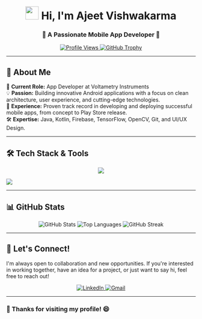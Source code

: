 <h1 align="center">
  <img src="https://media.giphy.com/media/hvRJCLFzcasrR4ia7z/giphy.gif" width="35"> Hi, I'm Ajeet Vishwakarma
</h1>
<h3 align="center">🚀 A Passionate Mobile App Developer 🚀</h3>

<p align="center">
  <a href="https://github.com/ajeet78">
    <img src="https://komarev.com/ghpvc/?username=ajeet78&label=Profile%20Views&color=0e75b6&style=flat" alt="Profile Views" />
  </a>
  <a href="https://github.com/ryo-ma/github-profile-trophy">
    <img src="https://github-profile-trophy.vercel.app/?username=ajeet78&theme=onedark&no-frame=true&no-bg=true&margin-w=15" alt="GitHub Trophy" />
  </a>
</p>

---

## 💼 About Me
🎯 **Current Role:** App Developer at Voltametry Instruments  
💡 **Passion:** Building innovative Android applications with a focus on clean architecture, user experience, and cutting-edge technologies.  
📱 **Experience:** Proven track record in developing and deploying successful mobile apps, from concept to Play Store release.  
🛠 **Expertise:** Java, Kotlin, Firebase, TensorFlow, OpenCV, Git, and UI/UX Design.  

---

## 🛠️ **Tech Stack & Tools**
<p align="center">
  <p align="center">
  <img src="https://readme-typing-svg.herokuapp.com?font=Fira+Code&weight=500&size=22&pause=1000&color=F75C7E&center=true&vCenter=true&width=500&lines=Mobile+App+Developer;Android+%7C+Kotlin+%7C+Java;Firebase+%7C+TensorFlow+%7C+OpenCV;Passionate+about+coding+%F0%9F%94%A5" />
</p>
  <img src="https://skillicons.dev/icons?i=androidstudio,kotlin,java,firebase,tensorflow,opencv,git,figma,mysql,python" />
</p>

---

## 📊 **GitHub Stats**
<p align="center">
  <img src="https://github-readme-stats.vercel.app/api?username=ajeet78&show_icons=true&theme=radical&random=1" alt="GitHub Stats" />
  <img src="https://github-readme-stats.vercel.app/api/top-langs?username=ajeet78&layout=compact&theme=radical&hide=html,css&random=1" alt="Top Languages" />
  <img src="https://github-readme-streak-stats.herokuapp.com/?user=ajeet78&theme=radical&random=1" alt="GitHub Streak" />
</p>

---

## 🤝 **Let's Connect!**
I'm always open to collaboration and new opportunities. If you're interested in working together, have an idea for a project, or just want to say hi, feel free to reach out!

<p align="center">
  <a href="https://www.linkedin.com/in/ajeet-vishwakarma-5a50311b3/" target="_blank">
    <img src="https://img.shields.io/badge/LinkedIn-0077B5?style=for-the-badge&logo=linkedin&logoColor=white" alt="LinkedIn" />
  </a>
  <a href="mailto:ajeetv508@gmail.com" target="_blank">
    <img src="https://img.shields.io/badge/Gmail-D14836?style=for-the-badge&logo=gmail&logoColor=white" alt="Gmail" />
  </a>
</p>

---

### 🎵 Thanks for visiting my profile! 😄

